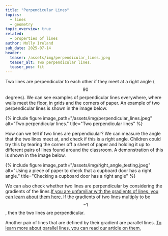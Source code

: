 ```yaml
---
title: "Perpendicular Lines"
topics: 
  - lines
  - geometry
topic_overview: true
related: 
  - properties of lines
author: Molly Ireland
sub_date: 2025-07-14
header:
  teaser: /assets/img/perpendicular_lines.jpeg
  teaser_alt: Two perpendicular lines.
  teaser_pos: fit
---
```

Two lines are perpendicular to each other if they meet at a right angle ($$90$$ degrees). We can see examples of perpendicular lines everywhere, where walls meet the floor, in grids and the corners of paper. An example of two perpendicular lines is shown in the image below. 

{% include figure image_path="/assets/img/perpendicular_lines.jpeg" alt="Two perpendicular lines." title="Two perpendicular lines" %}

How can we tell if two lines are perpendicular? We can measure the angle that the two lines meet at, and check if this is a right angle. Children could try this by tearing the corner off a sheet of paper and holding it up to different pairs of lines found around the classroom. A demonstration of this is shown in the image below.

{% include figure image_path="/assets/img/right_angle_testing.jpeg" alt="Using a piece of paper to check that a cupboard door has a right angle." title="Checking a cupboard door has a right angle" %}

We can also check whether two lines are perpendicular by considering the gradients of the lines.[If you are unfamiliar with the gradients of lines, you can learn about them here. ]({{site.baseurl}}/articles/perpendicular_lines/) If the gradients of two lines multiply to be $$-1$$, then the two lines are perpendicular.

Another pair of lines that are defined by their gradient are parallel lines. [To learn more about parallel lines, you can read our article on them. ]({{site.baseurl}}/articles/parallel_lines/)
